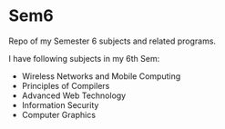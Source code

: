 # Sem6
Repo of my Semester 6 subjects and related programs.

I have following subjects in my 6th Sem:
- Wireless Networks and Mobile Computing
- Principles of Compilers
- Advanced Web Technology
- Information Security
- Computer Graphics
